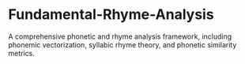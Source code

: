 # Fundamental-Rhyme-Analysis
A comprehensive phonetic and rhyme analysis framework, including phonemic vectorization, syllabic rhyme theory, and phonetic similarity metrics.
